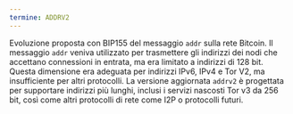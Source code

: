 ```yaml
---
termine: ADDRV2
---
```


Evoluzione proposta con BIP155 del messaggio `addr` sulla rete Bitcoin. Il messaggio `addr` veniva utilizzato per trasmettere gli indirizzi dei nodi che accettano connessioni in entrata, ma era limitato a indirizzi di 128 bit. Questa dimensione era adeguata per indirizzi IPv6, IPv4 e Tor V2, ma insufficiente per altri protocolli. La versione aggiornata `addrv2` è progettata per supportare indirizzi più lunghi, inclusi i servizi nascosti Tor v3 da 256 bit, così come altri protocolli di rete come I2P o protocolli futuri.